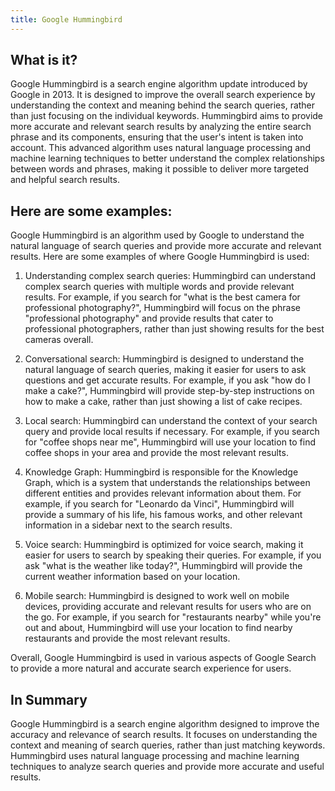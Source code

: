```yaml
---
title: Google Hummingbird
---
```




## What is it?

Google Hummingbird is a search engine algorithm update introduced by Google in 2013. It is designed to improve the overall search experience by understanding the context and meaning behind the search queries, rather than just focusing on the individual keywords. Hummingbird aims to provide more accurate and relevant search results by analyzing the entire search phrase and its components, ensuring that the user's intent is taken into account. This advanced algorithm uses natural language processing and machine learning techniques to better understand the complex relationships between words and phrases, making it possible to deliver more targeted and helpful search results.

## Here are some examples:

Google Hummingbird is an algorithm used by Google to understand the natural language of search queries and provide more accurate and relevant results. Here are some examples of where Google Hummingbird is used:

1. Understanding complex search queries: Hummingbird can understand complex search queries with multiple words and provide relevant results. For example, if you search for "what is the best camera for professional photography?", Hummingbird will focus on the phrase "professional photography" and provide results that cater to professional photographers, rather than just showing results for the best cameras overall.

2. Conversational search: Hummingbird is designed to understand the natural language of search queries, making it easier for users to ask questions and get accurate results. For example, if you ask "how do I make a cake?", Hummingbird will provide step-by-step instructions on how to make a cake, rather than just showing a list of cake recipes.

3. Local search: Hummingbird can understand the context of your search query and provide local results if necessary. For example, if you search for "coffee shops near me", Hummingbird will use your location to find coffee shops in your area and provide the most relevant results.

4. Knowledge Graph: Hummingbird is responsible for the Knowledge Graph, which is a system that understands the relationships between different entities and provides relevant information about them. For example, if you search for "Leonardo da Vinci", Hummingbird will provide a summary of his life, his famous works, and other relevant information in a sidebar next to the search results.

5. Voice search: Hummingbird is optimized for voice search, making it easier for users to search by speaking their queries. For example, if you ask "what is the weather like today?", Hummingbird will provide the current weather information based on your location.

6. Mobile search: Hummingbird is designed to work well on mobile devices, providing accurate and relevant results for users who are on the go. For example, if you search for "restaurants nearby" while you're out and about, Hummingbird will use your location to find nearby restaurants and provide the most relevant results.

Overall, Google Hummingbird is used in various aspects of Google Search to provide a more natural and accurate search experience for users.

## In Summary

Google Hummingbird is a search engine algorithm designed to improve the accuracy and relevance of search results. It focuses on understanding the context and meaning of search queries, rather than just matching keywords. Hummingbird uses natural language processing and machine learning techniques to analyze search queries and provide more accurate and useful results.